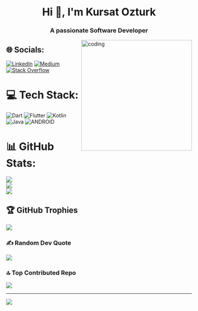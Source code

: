<h1 align="center">Hi 👋, I'm Kursat Ozturk</h1>
<h3 align="center">A passionate Software Developer</h3>

<img align="right" alt="coding" width="300" src="https://media.tenor.com/_DOBjnGspYAAAAAC/code-coding.gif">

<!--
**kursat-ozturk/kursat-ozturk** is a ✨ _special_ ✨ repository because its `README.md` (this file) appears on your GitHub profile. -->


## 🌐 Socials:
[![LinkedIn](https://img.shields.io/badge/LinkedIn-%230077B5.svg?logo=linkedin&logoColor=white)](https://linkedin.com/in/kursat-ozturk) [![Medium](https://img.shields.io/badge/Medium-12100E?logo=medium&logoColor=white)](https://medium.com/@kursat-ozturk) [![Stack Overflow](https://img.shields.io/badge/-Stackoverflow-FE7A16?logo=stack-overflow&logoColor=white)](https://stackoverflow.com/users/21527389) 

# 💻 Tech Stack:
![Dart](https://img.shields.io/badge/dart-%230175C2.svg?style=plastic&logo=dart&logoColor=white) ![Flutter](https://img.shields.io/badge/Flutter-%2302569B.svg?style=plastic&logo=Flutter&logoColor=white) ![Kotlin](https://img.shields.io/badge/kotlin-%230095D5.svg?style=plastic&logo=kotlin&logoColor=white) ![Java](https://img.shields.io/badge/java-%23ED8B00.svg?style=plastic&logo=java&logoColor=white) ![ANDROID](https://img.shields.io/badge/android-%2320232a.svg?style=plastic&logo=android&logoColor=%a4c639)
# 📊 GitHub Stats:
![](https://github-readme-stats.vercel.app/api?username=kursat-ozturk&theme=highcontrast&hide_border=true&include_all_commits=true&count_private=false)<br/>
![](https://github-readme-streak-stats.herokuapp.com/?user=kursat-ozturk&theme=highcontrast&hide_border=true)<br/>
![](https://github-readme-stats.vercel.app/api/top-langs/?username=kursat-ozturk&theme=highcontrast&hide_border=true&include_all_commits=true&count_private=false&layout=compact)

## 🏆 GitHub Trophies
![](https://github-profile-trophy.vercel.app/?username=kursat-ozturk&theme=radical&no-frame=true&no-bg=false&margin-w=4)

### ✍️ Random Dev Quote
![](https://quotes-github-readme.vercel.app/api?type=horizontal&theme=radical)

### 🔝 Top Contributed Repo
![](https://github-contributor-stats.vercel.app/api?username=kursat-ozturk&limit=5&theme=radical&combine_all_yearly_contributions=true)

---
[![](https://visitcount.itsvg.in/api?id=kursat-ozturk&icon=0&color=1)](https://visitcount.itsvg.in)

